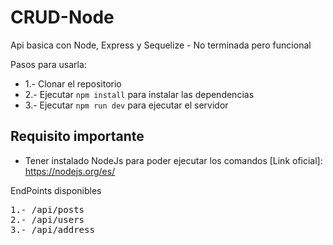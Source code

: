 # CRUD-Node
Api basica con Node, Express y Sequelize - No terminada pero funcional

Pasos para usarla:
* 1.- Clonar el repositorio
* 2.- Ejecutar <code>npm install</code> para instalar las dependencias
* 3.- Ejecutar <code>npm run dev</code> para ejecutar el servidor


## Requisito importante
* Tener instalado NodeJs para poder ejecutar los comandos [Link oficial]: https://nodejs.org/es/
 


EndPoints disponibles
<pre>
1.- /api/posts
2.- /api/users
3.- /api/address
</pre>


